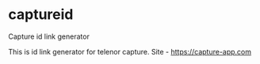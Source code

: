 # captureid
Capture id link generator

This is id link generator for telenor capture.
Site - https://capture-app.com
